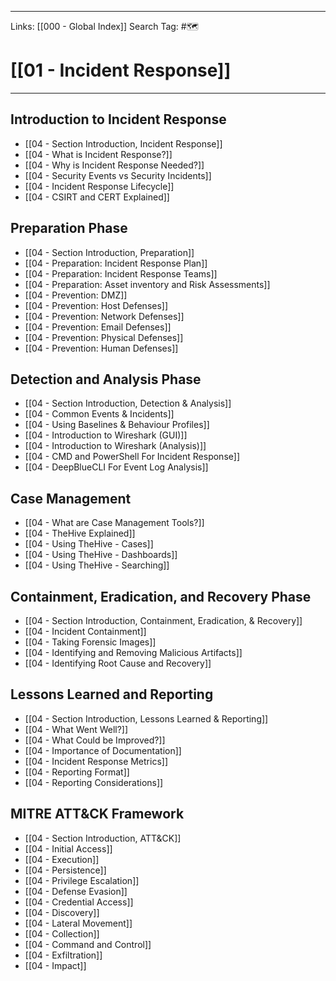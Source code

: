 ___
Links: [[000 - Global Index]]
Search Tag: #🗺 

# [[01 - Incident Response]]
***

## Introduction to Incident Response

- [[04 - Section Introduction, Incident Response]]
- [[04 - What is Incident Response?]]
- [[04 - Why is Incident Response Needed?]]
- [[04 - Security Events vs Security Incidents]]
- [[04 - Incident Response Lifecycle]]
- [[04 - CSIRT and CERT Explained]]

## Preparation Phase

- [[04 - Section Introduction, Preparation]]
- [[04 - Preparation: Incident Response Plan]]
- [[04 - Preparation: Incident Response Teams]]
- [[04 - Preparation: Asset inventory and Risk Assessments]]
- [[04 - Prevention: DMZ]]
- [[04 - Prevention: Host Defenses]]
- [[04 - Prevention: Network Defenses]]
- [[04 - Prevention: Email Defenses]]
- [[04 - Prevention: Physical Defenses]]
- [[04 - Prevention: Human Defenses]]

## Detection and Analysis Phase

- [[04 - Section Introduction, Detection & Analysis]]
- [[04 - Common Events & Incidents]]
- [[04 - Using Baselines & Behaviour Profiles]]
- [[04 - Introduction to Wireshark (GUI)]]
- [[04 - Introduction to Wireshark (Analysis)]]
- [[04 - CMD and PowerShell For Incident Response]]
- [[04 - DeepBlueCLI For Event Log Analysis]]

## Case Management

- [[04 - What are Case Management Tools?]]
- [[04 - TheHive Explained]]
- [[04 - Using TheHive - Cases]]
- [[04 - Using TheHive - Dashboards]]
- [[04 - Using TheHive - Searching]]

## Containment, Eradication, and Recovery Phase

- [[04 - Section Introduction, Containment, Eradication, & Recovery]]
- [[04 - Incident Containment]]
- [[04 - Taking Forensic Images]]
- [[04 - Identifying and Removing Malicious Artifacts]]
- [[04 - Identifying Root Cause and Recovery]]

## Lessons Learned and Reporting

- [[04 - Section Introduction, Lessons Learned & Reporting]]
- [[04 - What Went Well?]]
- [[04 - What Could be Improved?]]
- [[04 - Importance of Documentation]]
- [[04 - Incident Response Metrics]]
- [[04 - Reporting Format]]
- [[04 - Reporting Considerations]]

## MITRE ATT&CK Framework

- [[04 - Section Introduction, ATT&CK]]
- [[04 - Initial Access]]
- [[04 - Execution]]
- [[04 - Persistence]]
- [[04 - Privilege Escalation]]
- [[04 - Defense Evasion]]
- [[04 - Credential Access]]
- [[04 - Discovery]]
- [[04 - Lateral Movement]]
- [[04 - Collection]]
- [[04 - Command and Control]]
- [[04 - Exfiltration]]
- [[04 - Impact]]